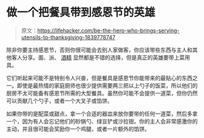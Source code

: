 # 做一个把餐具带到感恩节的英雄

> 原文：<https://lifehacker.com/be-the-hero-who-brings-serving-utensils-to-thanksgiving-1839778747>

除非你要主持感恩节，否则你很可能会去别人家做客，你应该带些东西与主人和其他客人分享。面、派、 [酒精](https://skillet.lifehacker.com/bring-amaro-instead-of-wine-to-your-next-dinner-party-1823473885) 显然都是不错的选择，但是真正的英雄要带上菜用具。



它们听起来可能不是特别令人兴奋，但是餐具是感恩节你能带来的最贴心的东西之一。即使是最热情的家庭厨师也很少提供需要两三把以上勺子的饭菜，所以他们的厨房不太可能备有感恩节所需的大型餐具。虽然你可能不会提供一道菜，但你仍然可以贡献几个勺子，或者一个大叉子或馅饼。

如果你带的是配菜或甜点，拿一个合适的器皿来放你要带的任何一道菜，然后多拿一个，因为有人会忘记他们的砂锅勺、绿豆铲或沙拉钳。你的主人会非常感激你的主动，并且很可能会奖励你一个鸡腿，或者一片额外的馅饼。